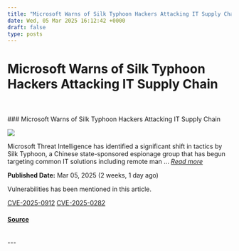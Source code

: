 ```yaml
---
title: "Microsoft Warns of Silk Typhoon Hackers Attacking IT Supply Chain"
date: Wed, 05 Mar 2025 16:12:42 +0000
draft: false
type: posts
---
```

# Microsoft Warns of Silk Typhoon Hackers Attacking IT Supply Chain

<br/>

<br/>
### Microsoft Warns of Silk Typhoon Hackers Attacking IT Supply Chain

![](https://upload.cvefeed.io/news/33632/thumbnail.jpg)

Microsoft Threat Intelligence has identified a significant shift in tactics by Silk Typhoon, a Chinese state-sponsored espionage group that has begun targeting common IT solutions including remote man ... [_Read more_](https://cybersecuritynews.com/microsoft-warns-of-silk-typhoon-hackers/)

**Published Date:** Mar 05, 2025 (2 weeks, 1 day ago)

Vulnerabilities has been mentioned in this article.

[CVE-2025-0912](https://cvefeed.io/vuln/detail/CVE-2025-0912) [CVE-2025-0282](https://cvefeed.io/vuln/detail/CVE-2025-0282)

#### [Source](https://cybersecuritynews.com/microsoft-warns-of-silk-typhoon-hackers/)

<br/>
---
